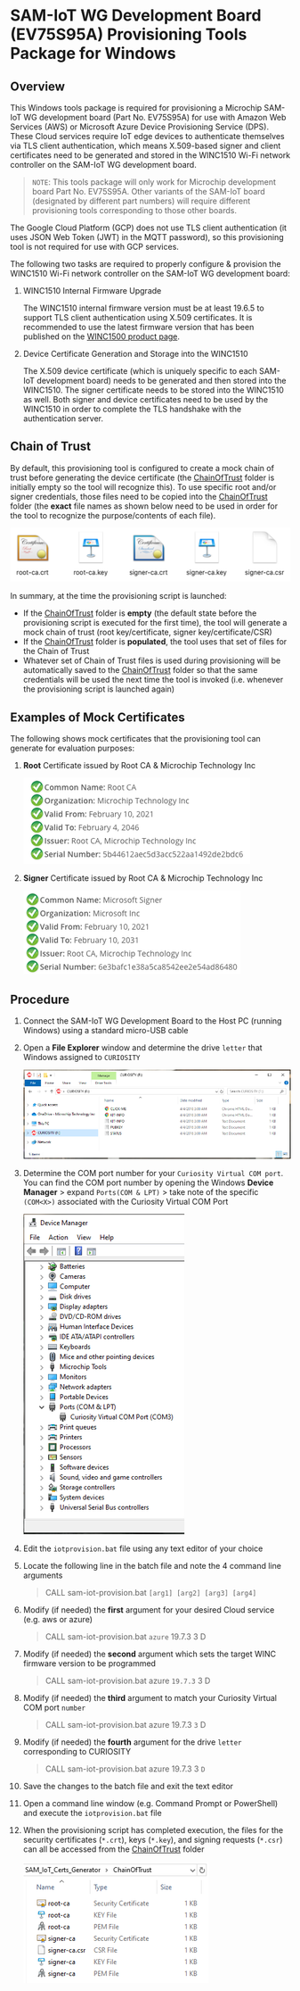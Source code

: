 # SAM-IoT WG Development Board (EV75S95A) Provisioning Tools Package for Windows

## Overview

This Windows tools package is required for provisioning a Microchip SAM-IoT WG development board (Part No. EV75S95A) for use with Amazon Web Services (AWS) or Microsoft Azure Device Provisioning Service (DPS).  These Cloud services require IoT edge devices to authenticate themselves via TLS client authentication, which means X.509-based signer and client certificates need to be generated and stored in the WINC1510 Wi-Fi network controller on the SAM-IoT WG development board.

> `NOTE`: This tools package will only work for Microchip development board Part No. EV75S95A.  Other variants of the SAM-IoT board (designated by different part numbers) will require different provisioning tools corresponding to those other boards.

The Google Cloud Platform (GCP) does not use TLS client authentication (it uses JSON Web Token (JWT) in the MQTT password), so this provisioning tool is not required for use with GCP services.

The following two tasks are required to properly configure & provision the WINC1510 Wi-Fi network controller on the SAM-IoT WG development board:

1. WINC1510 Internal Firmware Upgrade

    The WINC1510 internal firmware version must be at least 19.6.5 to support TLS client authentication using X.509 certificates.  It is recommended to use the latest firmware version that has been published on the [WINC1500 product page](https://www.microchip.com/wwwproducts/en/ATWINC1500).

2. Device Certificate Generation and Storage into the WINC1510

    The X.509 device certificate (which is uniquely specific to each SAM-IoT development board) needs to be generated and then stored into the WINC1510.  The signer certificate needs to be stored into the WINC1510 as well.  Both signer and device certificates need to be used by the WINC1510 in order to complete the TLS handshake with the authentication server.
    
## Chain of Trust

By default, this provisioning tool is configured to create a mock chain of trust before generating the device certificate (the [ChainOfTrust](./SAM_IoT_Certs_Generator/ChainOfTrust/) folder is initially empty so the tool will recognize this). To use specific root and/or signer credentials, those files need to be copied into the [ChainOfTrust](./SAM_IoT_Certs_Generator/ChainOfTrust/) folder (the **exact** file names as shown below need to be used in order for the tool to recognize the purpose/contents of each file).

<img src=".//media/image_00.png" />

In summary, at the time the provisioning script is launched:

- If the [ChainOfTrust](./SAM_IoT_Certs_Generator/ChainOfTrust/) folder is **empty** (the default state before the provisioning script is executed for the first time), the tool will generate a mock chain of trust (root key/certificate, signer key/certificate/CSR)
- If the [ChainOfTrust](./SAM_IoT_Certs_Generator/ChainOfTrust/) folder is **populated**, the tool uses that set of files for the Chain of Trust
- Whatever set of Chain of Trust files is used during provisioning will be automatically saved to the [ChainOfTrust](./SAM_IoT_Certs_Generator/ChainOfTrust/) folder so that the same credentials will be used the next time the tool is invoked (i.e. whenever the provisioning script is launched again)

## Examples of Mock Certificates

The following shows mock certificates that the provisioning tool can generate for evaluation purposes:

1. **Root** Certificate issued by Root CA & Microchip Technology Inc

    <img src=".//media/Root_Cert_Info.png" />

2. **Signer** Certificate issued by Root CA & Microchip Technology Inc

    <img src=".//media/Signer_Cert_Info.png" />

## Procedure

1. Connect the SAM-IoT WG Development Board to the Host PC (running Windows) using a standard micro-USB cable

2. Open a **File Explorer** window and determine the drive `letter` that Windows assigned to `CURIOSITY` 

    <img src=".//media/image_01.png" />

3. Determine the COM port number for your `Curiosity Virtual COM port`.  You can find the COM port number by opening the Windows **Device Manager** &gt; expand `Ports(COM & LPT)` &gt; take note of the specific `(COM<X>)` associated with the Curiosity Virtual COM Port

    <img src=".//media/image_02.png" />

4. Edit the `iotprovision.bat` file using any text editor of your choice

5. Locate the following line in the batch file and note the 4 command line arguments 

    > CALL sam-iot-provision.bat `[arg1] [arg2] [arg3] [arg4]`

6. Modify (if needed) the **first** argument for your desired Cloud service (e.g. aws or azure)

    > CALL sam-iot-provision.bat `azure` 19.7.3 3 D

7. Modify (if needed) the **second** argument which sets the target WINC firmware version to be programmed

    > CALL sam-iot-provision.bat azure `19.7.3` 3 D

8. Modify (if needed) the **third** argument to match your Curiosity Virtual COM port `number`

    > CALL sam-iot-provision.bat azure 19.7.3 `3` D

9. Modify (if needed) the **fourth** argument for the drive `letter` corresponding to CURIOSITY

    > CALL sam-iot-provision.bat azure 19.7.3 3 `D`

10. Save the changes to the batch file and exit the text editor

11. Open a command line window (e.g. Command Prompt or PowerShell) and execute the `iotprovision.bat` file

12. When the provisioning script has completed execution, the files for the security certificates (`*.crt`), keys (`*.key`), and signing requests (`*.csr`) can all be accessed from the [ChainOfTrust](./SAM_IoT_Certs_Generator/ChainOfTrust/) folder

    <img src=".//media/image_03.png" />
